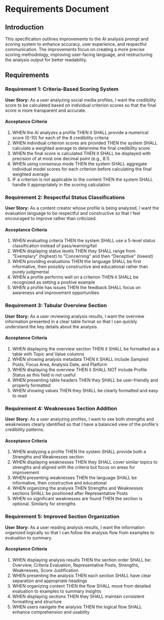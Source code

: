 # Requirements Document

## Introduction

This specification outlines improvements to the AI analysis prompt and scoring system to enhance accuracy, user experience, and respectful communication. The improvements focus on creating a more precise scoring methodology, improving user-facing language, and restructuring the analysis output for better readability.

## Requirements

### Requirement 1: Criteria-Based Scoring System

**User Story:** As a user analyzing social media profiles, I want the credibility score to be calculated based on individual criterion scores so that the final score is more transparent and accurate.

#### Acceptance Criteria

1. WHEN the AI analyzes a profile THEN it SHALL provide a numerical score (0-10) for each of the 8 credibility criteria
2. WHEN individual criterion scores are provided THEN the system SHALL calculate a weighted average to determine the final credibility score
3. WHEN the final score is calculated THEN it SHALL be displayed with precision of at most one decimal point (e.g., 8.1)
4. WHEN using consensus mode THEN the system SHALL aggregate individual model scores for each criterion before calculating the final weighted average
5. IF a criterion is not applicable to the content THEN the system SHALL handle it appropriately in the scoring calculation

### Requirement 2: Respectful Status Classifications

**User Story:** As a content creator whose profile is being analyzed, I want the evaluation language to be respectful and constructive so that I feel encouraged to improve rather than criticized.

#### Acceptance Criteria

1. WHEN evaluating criteria THEN the system SHALL use a 5-level status classification instead of pass/warning/fail
2. WHEN displaying status levels THEN they SHALL range from "Exemplary" (highest) to "Concerning" and then "Deceptive" (lowest)
3. WHEN providing evaluations THEN the language SHALL be first informative, then possibly constructive and educational rather than purely judgmental
4. WHEN a profile performs well on a criterion THEN it SHALL be recognized as setting a positive example
5. WHEN a profile has issues THEN the feedback SHALL focus on awareness and improvement opportunities

### Requirement 3: Tabular Overview Section

**User Story:** As a user reviewing analysis results, I want the overview information presented in a clear table format so that I can quickly understand the key details about the analysis.

#### Acceptance Criteria

1. WHEN displaying the overview section THEN it SHALL be formatted as a table with Topic and Value columns
2. WHEN showing analysis metadata THEN it SHALL include Sampled Posts, Focus Area, Analysis Date, and Platform
3. WHEN displaying the overview THEN it SHALL NOT include Profile Status as this field is not useful
4. WHEN presenting table headers THEN they SHALL be user-friendly and properly formatted
5. WHEN showing values THEN they SHALL be clearly formatted and easy to read

### Requirement 4: Weaknesses Section Addition

**User Story:** As a user analyzing profiles, I want to see both strengths and weaknesses clearly identified so that I have a balanced view of the profile's credibility patterns.

#### Acceptance Criteria

1. WHEN analyzing a profile THEN the system SHALL provide both a Strengths and Weaknesses section
2. WHEN displaying weaknesses THEN they SHALL cover similar topics to strengths and aligned with the criteria but focus on areas for improvement
3. WHEN presenting weaknesses THEN the language SHALL be informative, then constructive and educational
4. WHEN organizing the analysis THEN Strengths and Weaknesses sections SHALL be positioned after Representative Posts
5. WHEN no significant weaknesses are found THEN the section is optional. Similarly for strengths

### Requirement 5: Improved Section Organization

**User Story:** As a user reading analysis results, I want the information organized logically so that I can follow the analysis flow from examples to evaluation to summary.

#### Acceptance Criteria

1. WHEN displaying analysis results THEN the section order SHALL be: Overview, Criteria Evaluation, Representative Posts, Strengths, Weaknesses, Score Justification
2. WHEN presenting the analysis THEN each section SHALL have clear separation and appropriate headings
3. WHEN organizing content THEN the flow SHALL move from detailed evaluation to examples to summary insights
4. WHEN displaying sections THEN they SHALL maintain consistent formatting and structure
5. WHEN users navigate the analysis THEN the logical flow SHALL enhance comprehension and usability